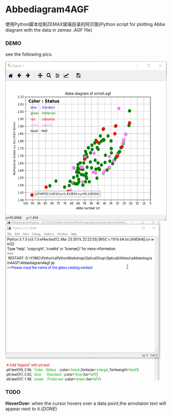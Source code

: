 Abbediagram4AGF
===============
使用Python脚本绘制ZEMAX玻璃目录的阿贝图(Python script for plotting Abbe diagram with the data in zemax .AGF file)

### DEMO ###
see the following pics.

<img src="https://github.com/imyu37/Abbediagram4AGF/blob/master/Abbediagram4AGF_SCHOTT.png" alt="Abbediagram4AGF_SCHOTT"  width="600" height="498">

<img src="https://github.com/imyu37/Abbediagram4AGF/blob/master/abbediag.gif" alt="Abbediagram4AGF_gif_SCHOTT"  width="600" height="498">

### TODO ###
**HoverOver**: when the cursor hovers over a data point,the annotaion text will appear next to it.(*DONE*) <br>
